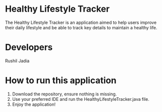 # Healthy Lifestyle Tracker
The Healthy Lifestyle Tracker is an application aimed to help users improve their daily lifestyle and be able to track key details to maintain a healthy life.

# Developers
Rushil Jadia

# How to run this application
1. Download the repository, ensure nothing is missing.
2. Use your preferred IDE and run the HealthyLifestyleTracker.java file.
3. Enjoy the application!
